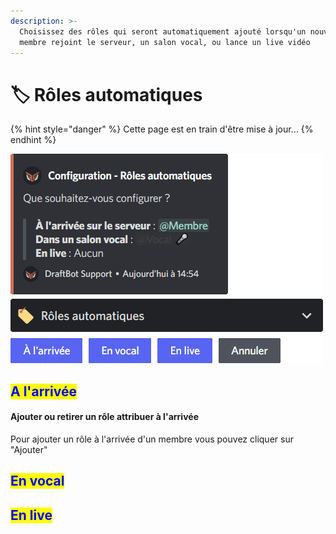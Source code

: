 ```yaml
---
description: >-
  Choisissez des rôles qui seront automatiquement ajouté lorsqu'un nouveau
  membre rejoint le serveur, un salon vocal, ou lance un live vidéo
---
```


# 🏷 Rôles automatiques

{% hint style="danger" %}
Cette page est en train d'être mise à jour...
{% endhint %}

![Menu d'accueil de la configuration des Rôles automatiques](<../../.gitbook/assets/autorole/view.png>)

## <mark style="color:blue;">A l'arrivée</mark>

#### Ajouter ou retirer un rôle attribuer à l'arrivée

Pour ajouter un rôle à l'arrivée d'un membre vous pouvez cliquer sur "Ajouter"

## <mark style="color:blue;">En vocal</mark>



## <mark style="color:blue;">En live</mark>

